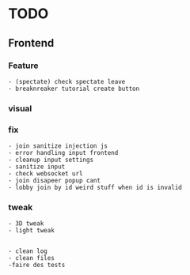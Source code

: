 

# TODO



## Frontend


 ### Feature

    - (spectate) check spectate leave
    - breaknreaker tutorial create button

 ### visual


 ### fix
    - join sanitize injection js
    - error handling input frontend
    - cleanup input settings
    - sanitize input
    - check websocket url
    - join disapeer popup cant
    - lobby join by id weird stuff when id is invalid

### tweak
    - 3D tweak
    - light tweak


    - clean log
    - clean files
    -faire des tests
